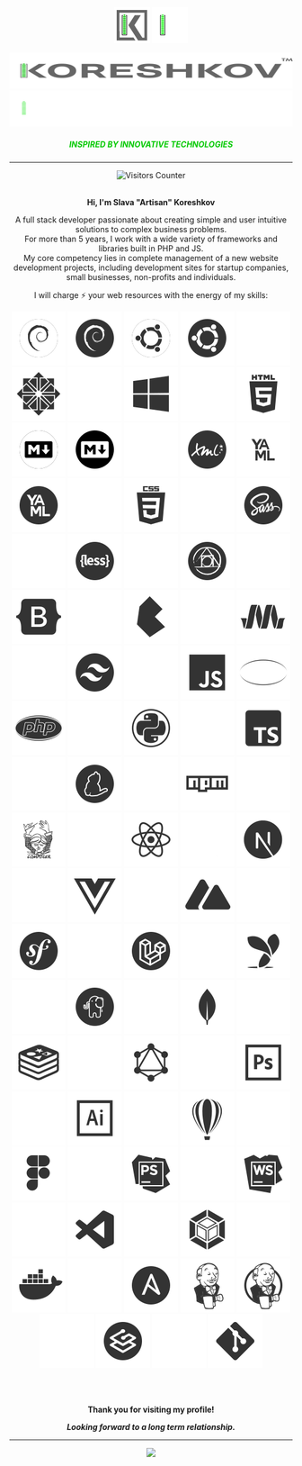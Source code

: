 <div align="center">

<p>
<img src="assets/img/KoreshkovSign_lightBG.svg#gh-light-mode-only" alt="light bg logo sign" width="64">
<img src="assets/img/KoreshkovSign_darkBG.svg#gh-dark-mode-only" alt="dark bg logo sign" width="64">
</p>

<p>
    <img src="assets/img/KoreshkovText_lightBG.svg#gh-light-mode-only" alt="light bg logo text" width="512" height="64">
    <img src="assets/img/KoreshkovText_darkBG.svg#gh-dark-mode-only" alt="dark bg logo text" width="512" height="64">
</p>

<h5><em style="color: #03C900;">INSPIRED BY INNOVATIVE TECHNOLOGIES</em></h4>

---

<img src="https://visitor-badge-reloaded.herokuapp.com/badge?page_id=koreshkov-kz.visitors&color=33CC33&style=for-the-badge&logo=Github" alt="Visitors Counter"/> 

<br>

[//]: # (<a href="https://twitter.com/SlavaKoreshkov" target="blank"><img src="https://img.shields.io/twitter/follow/SlavaKoreshkov?logo=twitter&style=for-the-badge" alt="Koreshkov Twitter Counter"/></a>)

<br>

<b>Hi, I'm Slava "Artisan"  Koreshkov</b>

A full stack developer passionate about creating simple and user intuitive solutions to complex business problems.<br>
For more than 5 years, I work with a wide variety of frameworks and libraries built in PHP and JS.<br>
My core competency lies in complete management of a new website development projects, including development sites for startup companies, small businesses, non-profits and individuals.

I will charge  ⚡️ your web resources with the energy of my skills:

<img src="https://github.com/cheskidov/cheskidov/blob/main/assets/svg-icons/operating-systems/Debian_dark.svg#gh-dark-mode-only" title="Debian" alt="Debian dark mode logo">
<img src="https://github.com/cheskidov/cheskidov/blob/main/assets/svg-icons/operating-systems/Debian_light.svg#gh-light-mode-only" title="Debian" alt="Debian light mode logo">
<img src="https://github.com/cheskidov/cheskidov/blob/main/assets/svg-icons/operating-systems/Ubuntu_dark.svg#gh-dark-mode-only" title="Ubuntu" alt="Ubuntu dark mode logo">
<img src="https://github.com/cheskidov/cheskidov/blob/main/assets/svg-icons/operating-systems/Ubuntu_light.svg#gh-light-mode-only" title="Ubuntu" alt="Ubuntu light mode logo">
<img src="https://github.com/cheskidov/cheskidov/blob/main/assets/svg-icons/operating-systems/CentOS_dark.svg#gh-dark-mode-only" title="CentOS" alt="CentOS dark mode logo">
<img src="https://github.com/cheskidov/cheskidov/blob/main/assets/svg-icons/operating-systems/CentOS_light.svg#gh-light-mode-only" title="CentOS" alt="CentOS light mode logo">
<img src="https://github.com/cheskidov/cheskidov/blob/main/assets/svg-icons/operating-systems/Windows_dark.svg#gh-dark-mode-only" title="Windows" alt="Windows dark mode logo">
<img src="https://github.com/cheskidov/cheskidov/blob/main/assets/svg-icons/operating-systems/Windows_light.svg#gh-light-mode-only" title="Windows" alt="Windows light mode logo">
<img src="https://github.com/cheskidov/cheskidov/blob/main/assets/svg-icons/markup-languages/HTML_dark.svg#gh-dark-mode-only" title="HTML" alt="HTML dark mode logo">
<img src="https://github.com/cheskidov/cheskidov/blob/main/assets/svg-icons/markup-languages/HTML_light.svg#gh-light-mode-only" title="HTML" alt="HTML light mode logo">
<img src="https://github.com/cheskidov/cheskidov/blob/main/assets/svg-icons/markup-languages/Markdown_dark.svg#gh-dark-mode-only" title="Markdown" alt="Markdown dark mode logo">
<img src="https://github.com/cheskidov/cheskidov/blob/main/assets/svg-icons/markup-languages/Markdown_light.svg#gh-light-mode-only" title="Markdown" alt="Markdown light mode logo">
<img src="https://github.com/cheskidov/cheskidov/blob/main/assets/svg-icons/markup-languages/XML_dark.svg#gh-dark-mode-only" title="XML" alt="XML dark mode logo">
<img src="https://github.com/cheskidov/cheskidov/blob/main/assets/svg-icons/markup-languages/XML_light.svg#gh-light-mode-only" title="XML" alt="XML light mode logo">
<img src="https://github.com/cheskidov/cheskidov/blob/main/assets/svg-icons/markup-languages/YAML_dark.svg#gh-dark-mode-only" title="YAML" alt="YAML dark mode logo">
<img src="https://github.com/cheskidov/cheskidov/blob/main/assets/svg-icons/markup-languages/YAML_light.svg#gh-light-mode-only" title="YAML" alt="YAML light mode logo">
<img src="https://github.com/cheskidov/cheskidov/blob/main/assets/svg-icons/css/CSS_dark.svg#gh-dark-mode-only" title="CSS" alt="CSS dark mode logo">
<img src="https://github.com/cheskidov/cheskidov/blob/main/assets/svg-icons/css/CSS_light.svg#gh-light-mode-only" title="CSS" alt="CSS light mode logo">
<img src="https://github.com/cheskidov/cheskidov/blob/main/assets/svg-icons/css/Sass_dark.svg#gh-dark-mode-only" title="Sass" alt="Sass dark mode logo">
<img src="https://github.com/cheskidov/cheskidov/blob/main/assets/svg-icons/css/Sass_light.svg#gh-light-mode-only" title="Sass" alt="Sass light mode logo">
<img src="https://github.com/cheskidov/cheskidov/blob/main/assets/svg-icons/css/Less_dark.svg#gh-dark-mode-only" title="Less" alt="Less dark mode logo">
<img src="https://github.com/cheskidov/cheskidov/blob/main/assets/svg-icons/css/Less_light.svg#gh-light-mode-only" title="Less" alt="Less light mode logo">
<img src="https://github.com/cheskidov/cheskidov/blob/main/assets/svg-icons/css/PostCSS_dark.svg#gh-dark-mode-only" title="PostCSS" alt="PostCSS dark mode logo">
<img src="https://github.com/cheskidov/cheskidov/blob/main/assets/svg-icons/css/PostCSS_light.svg#gh-light-mode-only" title="PostCSS" alt="PostCSS light mode logo">
<img src="https://github.com/cheskidov/cheskidov/blob/main/assets/svg-icons/css-frameworks/Bootstrap_dark.svg#gh-dark-mode-only" title="Bootstrap" alt="Bootstrap dark mode logo">
<img src="https://github.com/cheskidov/cheskidov/blob/main/assets/svg-icons/css-frameworks/Bootstrap_light.svg#gh-light-mode-only" title="Bootstrap" alt="Bootstrap light mode logo">
<img src="https://github.com/cheskidov/cheskidov/blob/main/assets/svg-icons/css-frameworks/Bulma_dark.svg#gh-dark-mode-only" title="Bulma" alt="Bulma dark mode logo">
<img src="https://github.com/cheskidov/cheskidov/blob/main/assets/svg-icons/css-frameworks/Bulma_light.svg#gh-light-mode-only" title="Bulma" alt="Bulma light mode logo">
<img src="https://github.com/cheskidov/cheskidov/blob/main/assets/svg-icons/css-frameworks/Materialize_dark.svg#gh-dark-mode-only" title="Materialize" alt="Materialize dark mode logo">
<img src="https://github.com/cheskidov/cheskidov/blob/main/assets/svg-icons/css-frameworks/Materialize_light.svg#gh-light-mode-only" title="Materialize" alt="Materialize light mode logo">
<img src="https://github.com/cheskidov/cheskidov/blob/main/assets/svg-icons/css-frameworks/TailwindCSS_dark.svg#gh-dark-mode-only" title="Tailwind CSS" alt="Tailwind CSS dark mode logo">
<img src="https://github.com/cheskidov/cheskidov/blob/main/assets/svg-icons/css-frameworks/TailwindCSS_light.svg#gh-light-mode-only" title="Tailwind CSS" alt="Tailwind CSS light mode logo">
<img src="https://github.com/cheskidov/cheskidov/blob/main/assets/svg-icons/programming-languages/JavaScript_dark.svg#gh-dark-mode-only" title="JavaScript" alt="JavaScript dark mode logo">
<img src="https://github.com/cheskidov/cheskidov/blob/main/assets/svg-icons/programming-languages/JavaScript_light.svg#gh-light-mode-only" title="JavaScript" alt="JavaScript light mode logo">
<img src="https://github.com/cheskidov/cheskidov/blob/main/assets/svg-icons/programming-languages/PHP_dark.svg#gh-dark-mode-only" title="PHP" alt="PHP dark mode logo">
<img src="https://github.com/cheskidov/cheskidov/blob/main/assets/svg-icons/programming-languages/PHP_light.svg#gh-light-mode-only" title="PHP" alt="PHP light mode logo">
<img src="https://github.com/cheskidov/cheskidov/blob/main/assets/svg-icons/programming-languages/Python_dark.svg#gh-dark-mode-only" title="Python" alt="Python dark mode logo">
<img src="https://github.com/cheskidov/cheskidov/blob/main/assets/svg-icons/programming-languages/Python_light.svg#gh-light-mode-only" title="Python" alt="Python light mode logo">
<img src="https://github.com/cheskidov/cheskidov/blob/main/assets/svg-icons/programming-languages/TypeScript_dark.svg#gh-dark-mode-only" title="Typescript" alt="Typescript dark mode logo">
<img src="https://github.com/cheskidov/cheskidov/blob/main/assets/svg-icons/programming-languages/TypeScript_light.svg#gh-light-mode-only" title="Typescript" alt="Typescript light mode logo">
<img src="https://github.com/cheskidov/cheskidov/blob/main/assets/svg-icons/package-managers/Yarn_dark.svg#gh-dark-mode-only" title="Yarn" alt="Yarn dark mode logo">
<img src="https://github.com/cheskidov/cheskidov/blob/main/assets/svg-icons/package-managers/Yarn_light.svg#gh-light-mode-only" title="Yarn" alt="Yarn light mode logo">
<img src="https://github.com/cheskidov/cheskidov/blob/main/assets/svg-icons/package-managers/NPM_dark.svg#gh-dark-mode-only" title="NPM" alt="NPM dark mode logo">
<img src="https://github.com/cheskidov/cheskidov/blob/main/assets/svg-icons/package-managers/NPM_light.svg#gh-light-mode-only" title="NPM" alt="NPM light mode logo">
<img src="https://github.com/cheskidov/cheskidov/blob/main/assets/svg-icons/package-managers/Composer_dark.svg#gh-dark-mode-only" title="Composer" alt="Composer dark mode logo">
<img src="https://github.com/cheskidov/cheskidov/blob/main/assets/svg-icons/package-managers/Composer_light.svg#gh-light-mode-only" title="Composer" alt="Composer light mode logo">
<img src="https://github.com/cheskidov/cheskidov/blob/main/assets/svg-icons/js-frameworks-and-libs/React_dark.svg#gh-dark-mode-only" title="React" alt="React dark mode logo">
<img src="https://github.com/cheskidov/cheskidov/blob/main/assets/svg-icons/js-frameworks-and-libs/React_light.svg#gh-light-mode-only" title="React" alt="React light mode logo">
<img src="https://github.com/cheskidov/cheskidov/blob/main/assets/svg-icons/js-frameworks-and-libs/NextJS_dark.svg#gh-dark-mode-only" title="NextJS" alt="NextJS dark mode logo">
<img src="https://github.com/cheskidov/cheskidov/blob/main/assets/svg-icons/js-frameworks-and-libs/NextJS_light.svg#gh-light-mode-only" title="NextJS" alt="NextJS light mode logo">
<img src="https://github.com/cheskidov/cheskidov/blob/main/assets/svg-icons/js-frameworks-and-libs/VueJS_dark.svg#gh-dark-mode-only" title="VueJS" alt="VueJS dark mode logo">
<img src="https://github.com/cheskidov/cheskidov/blob/main/assets/svg-icons/js-frameworks-and-libs/VueJS_light.svg#gh-light-mode-only" title="VueJS" alt="VueJS light mode logo">
<img src="https://github.com/cheskidov/cheskidov/blob/main/assets/svg-icons/js-frameworks-and-libs/NuxtJS_dark.svg#gh-dark-mode-only" title="NuxtJS" alt="NuxtJS dark mode logo">
<img src="https://github.com/cheskidov/cheskidov/blob/main/assets/svg-icons/js-frameworks-and-libs/NuxtJS_light.svg#gh-light-mode-only" title="NuxtJS" alt="NuxtJS light mode logo">
<img src="https://github.com/cheskidov/cheskidov/blob/main/assets/svg-icons/php-frameworks/Symfony_dark.svg#gh-dark-mode-only" title="Symfony" alt="Symfony dark mode logo">
<img src="https://github.com/cheskidov/cheskidov/blob/main/assets/svg-icons/php-frameworks/Symfony_light.svg#gh-light-mode-only" title="Symfony" alt="Symfony light mode logo">
<img src="https://github.com/cheskidov/cheskidov/blob/main/assets/svg-icons/php-frameworks/Laravel_dark.svg#gh-dark-mode-only" title="Laravel" alt="Laravel dark mode logo">
<img src="https://github.com/cheskidov/cheskidov/blob/main/assets/svg-icons/php-frameworks/Laravel_light.svg#gh-light-mode-only" title="Laravel" alt="Laravel light mode logo">
<img src="https://github.com/cheskidov/cheskidov/blob/main/assets/svg-icons/php-frameworks/Yii_dark.svg#gh-dark-mode-only" title="Yii" alt="Yii dark mode logo">
<img src="https://github.com/cheskidov/cheskidov/blob/main/assets/svg-icons/php-frameworks/Yii_light.svg#gh-light-mode-only" title="Yii" alt="Yii light mode logo">
<img src="https://github.com/cheskidov/cheskidov/blob/main/assets/svg-icons/php-frameworks/Slim_dark.svg#gh-dark-mode-only" title="Slim" alt="Slim dark mode logo">
<img src="https://github.com/cheskidov/cheskidov/blob/main/assets/svg-icons/php-frameworks/Slim_light.svg#gh-light-mode-only" title="Slim" alt="Slim light mode logo">
<img src="https://github.com/cheskidov/cheskidov/blob/main/assets/svg-icons/no-sql/MongoDB_dark.svg#gh-dark-mode-only" title="MongoDB" alt="MongoDB dark mode logo">
<img src="https://github.com/cheskidov/cheskidov/blob/main/assets/svg-icons/no-sql/MongoDB_light.svg#gh-light-mode-only" title="MongoDB" alt="MongoDB light mode logo">
<img src="https://github.com/cheskidov/cheskidov/blob/main/assets/svg-icons/no-sql/Redis_dark.svg#gh-dark-mode-only" title="Redis" alt="Redis dark mode logo">
<img src="https://github.com/cheskidov/cheskidov/blob/main/assets/svg-icons/no-sql/Redis_light.svg#gh-light-mode-only" title="Redis" alt="Redis light mode logo">
<img src="https://github.com/cheskidov/cheskidov/blob/main/assets/svg-icons/no-sql/GraphQL_dark.svg#gh-dark-mode-only" title="GraphQL" alt="GraphQL dark mode logo">
<img src="https://github.com/cheskidov/cheskidov/blob/main/assets/svg-icons/no-sql/GraphQL_light.svg#gh-light-mode-only" title="GraphQL" alt="GraphQL light mode logo">
<img src="https://github.com/cheskidov/cheskidov/blob/main/assets/svg-icons/graphic-tools/Photoshop_dark.svg#gh-dark-mode-only" title="Adobe Photoshop" alt="Photoshop dark mode logo">
<img src="https://github.com/cheskidov/cheskidov/blob/main/assets/svg-icons/graphic-tools/Photoshop_light.svg#gh-light-mode-only" title="Adobe Photoshop" alt="Photoshop light mode logo">
<img src="https://github.com/cheskidov/cheskidov/blob/main/assets/svg-icons/graphic-tools/Illustrator_dark.svg#gh-dark-mode-only" title="Adobe Illustrator" alt="Illustrator dark mode logo">
<img src="https://github.com/cheskidov/cheskidov/blob/main/assets/svg-icons/graphic-tools/Illustrator_light.svg#gh-light-mode-only" title="Adobe Illustrator" alt="Illustrator light mode logo">
<img src="https://github.com/cheskidov/cheskidov/blob/main/assets/svg-icons/graphic-tools/CorelDRAW_dark.svg#gh-dark-mode-only" title="CorelDRAW" alt="CorelDRAW dark mode logo">
<img src="https://github.com/cheskidov/cheskidov/blob/main/assets/svg-icons/graphic-tools/CorelDRAW_light.svg#gh-light-mode-only" title="CorelDRAW" alt="CorelDRAW light mode logo">
<img src="https://github.com/cheskidov/cheskidov/blob/main/assets/svg-icons/graphic-tools/Figma_dark.svg#gh-dark-mode-only" title="Figma" alt="Figma dark mode logo">
<img src="https://github.com/cheskidov/cheskidov/blob/main/assets/svg-icons/graphic-tools/Figma_light.svg#gh-light-mode-only" title="Figma" alt="Figma light mode logo">
<img src="https://github.com/cheskidov/cheskidov/blob/main/assets/svg-icons/ide-tools/PhpStorm_dark.svg#gh-dark-mode-only" title="PhpStorm" alt="PhpStorm dark mode logo">
<img src="https://github.com/cheskidov/cheskidov/blob/main/assets/svg-icons/ide-tools/PhpStorm_light.svg#gh-light-mode-only" title="PhpStorm" alt="PhpStorm light mode logo">
<img src="https://github.com/cheskidov/cheskidov/blob/main/assets/svg-icons/ide-tools/WebStorm_dark.svg#gh-dark-mode-only" title="WebStorm" alt="WebStorm dark mode logo">
<img src="https://github.com/cheskidov/cheskidov/blob/main/assets/svg-icons/ide-tools/WebStorm_light.svg#gh-light-mode-only" title="WebStorm" alt="WebStorm light mode logo">
<img src="https://github.com/cheskidov/cheskidov/blob/main/assets/svg-icons/ide-tools/VSCode_dark.svg#gh-dark-mode-only" title="VSCode" alt="VSCode dark mode logo">
<img src="https://github.com/cheskidov/cheskidov/blob/main/assets/svg-icons/ide-tools/VSCode_light.svg#gh-light-mode-only" title="VSCode" alt="VSCode light mode logo">
<img src="https://github.com/cheskidov/cheskidov/blob/main/assets/svg-icons/ide-tools/Netbeans_dark.svg#gh-dark-mode-only" title="Netbeans" alt="Netbeans dark mode logo">
<img src="https://github.com/cheskidov/cheskidov/blob/main/assets/svg-icons/ide-tools/Netbeans_light.svg#gh-light-mode-only" title="Netbeans" alt="Netbeans light mode logo">
<img src="https://github.com/cheskidov/cheskidov/blob/main/assets/svg-icons/deployment/Docker_dark.svg#gh-dark-mode-only" title="Docker" alt="Docker dark mode logo">
<img src="https://github.com/cheskidov/cheskidov/blob/main/assets/svg-icons/deployment/Docker_light.svg#gh-light-mode-only" title="Docker" alt="Docker light mode logo">
<img src="https://github.com/cheskidov/cheskidov/blob/main/assets/svg-icons/deployment/Ansible_dark.svg#gh-dark-mode-only" title="Ansible" alt="Ansible dark mode logo">
<img src="https://github.com/cheskidov/cheskidov/blob/main/assets/svg-icons/deployment/Ansible_light.svg#gh-light-mode-only" title="Ansible" alt="Ansible light mode logo">
<img src="https://github.com/cheskidov/cheskidov/blob/main/assets/svg-icons/deployment/Jenkins_dark.svg#gh-dark-mode-only" title="Jenkins" alt="Jenkins dark mode logo">
<img src="https://github.com/cheskidov/cheskidov/blob/main/assets/svg-icons/deployment/Jenkins_light.svg#gh-light-mode-only" title="Jenkins" alt="Jenkins light mode logo">
<img src="https://github.com/cheskidov/cheskidov/blob/main/assets/svg-icons/deployment/Traefik_dark.svg#gh-dark-mode-only" title="Traefik" alt="Traefik dark mode logo">
<img src="https://github.com/cheskidov/cheskidov/blob/main/assets/svg-icons/deployment/Traefik_light.svg#gh-light-mode-only" title="Traefik" alt="Traefik light mode logo">
<img src="https://github.com/cheskidov/cheskidov/blob/main/assets/svg-icons/version-control/Git_dark.svg#gh-dark-mode-only" title="Git" alt="Git dark mode logo">
<img src="https://github.com/cheskidov/cheskidov/blob/main/assets/svg-icons/version-control/Git_light.svg#gh-light-mode-only" title="Git" alt="Git light mode logo">

<br><br>


**Thank you for visiting my profile!**

***Looking forward to a long term relationship.***

---

<a href="https://github.com/koreshkov-kz/koreshkov-kz/issues"><img src="https://img.shields.io/badge/Ask%20me-anything-FF6600.svg?style=for-the-badge&link=https://github.com/koreshkov-kz/koreshkov-kz/issues"/></a>

</div>